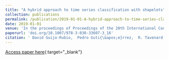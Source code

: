 ```yaml
---
title: "A hybrid approach to time series classification with shapelets"
collection: publications
permalink: /publication/2019-01-01-A-hybrid-approach-to-time-series-classification-with-shapelets
date: 2019-01-01
venue: 'In the proceedings of Proceedings of the 20th International Conference on Intelligent Data Engineering and Automated Learning (IDEAL2019)'
paperurl: 'doi.org/10.1007/978-3-030-33607-3_16'
citation: ' David Guijo-Rubio,  Pedro Guti{\&apos;e}rrez,  R. Tavenard,  Anthony Bagnall, &quot;A hybrid approach to time series classification with shapelets.&quot; In the proceedings of Proceedings of the 20th International Conference on Intelligent Data Engineering and Automated Learning (IDEAL2019), 2019.'
---
```

[Access paper here](doi.org/10.1007/978-3-030-33607-3_16){:target="_blank"}
